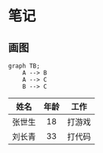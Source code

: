 
# 笔记

## 画图

```mermaid
graph TB;
    A --> B
    A --> C
    B --> C
```

姓名|年龄|工作|
:---:| :---: | :---: |
张世生|18|打游戏|
刘长青|33|打代码|
